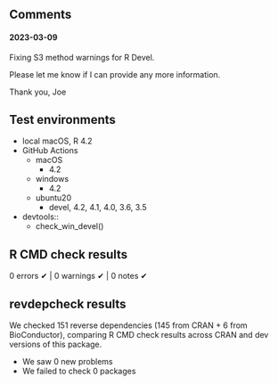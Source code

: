 ## Comments

#### 2023-03-09

Fixing S3 method warnings for R Devel.

Please let me know if I can provide any more information.

Thank you,
Joe

## Test environments

* local macOS, R 4.2
* GitHub Actions
  * macOS
    * 4.2
  * windows
    * 4.2
  * ubuntu20
    * devel, 4.2, 4.1, 4.0, 3.6, 3.5
* devtools::
  * check_win_devel()

## R CMD check results

0 errors ✔ | 0 warnings ✔ | 0 notes ✔


## revdepcheck results

We checked 151 reverse dependencies (145 from CRAN + 6 from BioConductor), comparing R CMD check results across CRAN and dev versions of this package.

 * We saw 0 new problems
 * We failed to check 0 packages
